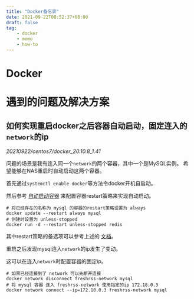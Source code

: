 ```yaml
---
title: "Docker备忘录"
date: 2021-09-22T08:52:37+08:00
draft: false
tag:
    - docker
    - memo
    - how-to
---
```


<!--more-->

# Docker

# 遇到的问题及解决方案

## 如何实现重启docker之后容器自动启动，固定连入的`network`的ip

*20210922/centos7/docker_20.10.8_1.41*

问题的场景是我有连入同一个`network`的两个容器，其中一个是MySQL实例。
希望能够在NAS重启时自动启动这两个容器。

首先通过`systemctl enable docker`等方法令docker开机自启动。

然后参考
[自动启动容器](https://docs.docker.com/config/containers/start-containers-automatically/)
来配置容器restart策略来实现自动启动。

```shell
# 将已经存在的名称为 mysql 的容器的restart策略设置为 always
docker update --restart always mysql 
# 创建时设置为 unless-stopped
docker run -d --restart unless-stopped redis
```

其中restart策略的备选项可以参考上述的
[文档](https://docs.docker.com/config/containers/start-containers-automatically/)。

重启之后发现mysql连入`network`的ip发生了变动。

这可以在连入`network`时配置容器的固定ip。

```shell
# 如果已经连接到了 network 可以先断开连接
docker network disconnect freshrss-network mysql
# 将 mysql 容器 连入 freshrss-network 使用指定的ip 172.18.0.3
docker network connect --ip=172.18.0.3 freshrss-network mysql
```

